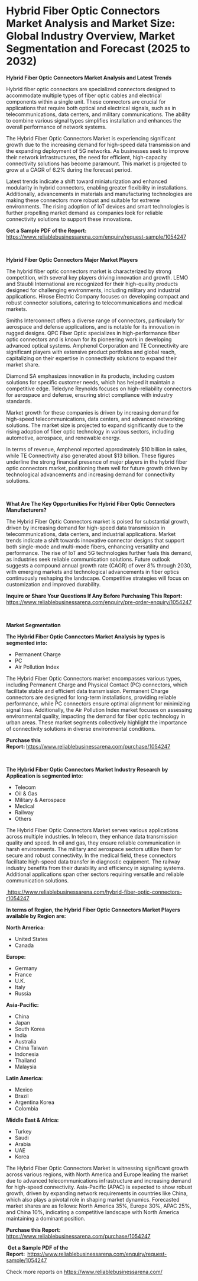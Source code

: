 <p><h1>Hybrid Fiber Optic Connectors Market Analysis and Market Size: Global Industry Overview, Market Segmentation and Forecast (2025 to 2032)</h1></p><p><strong>Hybrid Fiber Optic Connectors Market Analysis and Latest Trends</strong></p>
<p><p>Hybrid fiber optic connectors are specialized connectors designed to accommodate multiple types of fiber optic cables and electrical components within a single unit. These connectors are crucial for applications that require both optical and electrical signals, such as in telecommunications, data centers, and military communications. The ability to combine various signal types simplifies installation and enhances the overall performance of network systems.</p><p>The Hybrid Fiber Optic Connectors Market is experiencing significant growth due to the increasing demand for high-speed data transmission and the expanding deployment of 5G networks. As businesses seek to improve their network infrastructures, the need for efficient, high-capacity connectivity solutions has become paramount. This market is projected to grow at a CAGR of 6.2% during the forecast period. </p><p>Latest trends indicate a shift toward miniaturization and enhanced modularity in hybrid connectors, enabling greater flexibility in installations. Additionally, advancements in materials and manufacturing technologies are making these connectors more robust and suitable for extreme environments. The rising adoption of IoT devices and smart technologies is further propelling market demand as companies look for reliable connectivity solutions to support these innovations.</p></p>
<p><strong>Get a Sample PDF of the Report:&nbsp;</strong> <a href="https://www.reliablebusinessarena.com/enquiry/request-sample/1054247?utm_campaign=2188&utm_medium=2&utm_source=Github&utm_content=ia&utm_term=06042025&utm_id=hybrid-fiber-optic-connectors">https://www.reliablebusinessarena.com/enquiry/request-sample/1054247</a></p>
<p>&nbsp;</p>
<p><strong>Hybrid Fiber Optic Connectors Major Market Players</strong></p>
<p><p>The hybrid fiber optic connectors market is characterized by strong competition, with several key players driving innovation and growth. LEMO and Staubli International are recognized for their high-quality products designed for challenging environments, including military and industrial applications. Hirose Electric Company focuses on developing compact and robust connector solutions, catering to telecommunications and medical markets.</p><p>Smiths Interconnect offers a diverse range of connectors, particularly for aerospace and defense applications, and is notable for its innovation in rugged designs. QPC Fiber Optic specializes in high-performance fiber optic connectors and is known for its pioneering work in developing advanced optical systems. Amphenol Corporation and TE Connectivity are significant players with extensive product portfolios and global reach, capitalizing on their expertise in connectivity solutions to expand their market share.</p><p>Diamond SA emphasizes innovation in its products, including custom solutions for specific customer needs, which has helped it maintain a competitive edge. Teledyne Reynolds focuses on high-reliability connectors for aerospace and defense, ensuring strict compliance with industry standards.</p><p>Market growth for these companies is driven by increasing demand for high-speed telecommunications, data centers, and advanced networking solutions. The market size is projected to expand significantly due to the rising adoption of fiber optic technology in various sectors, including automotive, aerospace, and renewable energy.</p><p>In terms of revenue, Amphenol reported approximately $10 billion in sales, while TE Connectivity also generated about $13 billion. These figures underline the strong financial presence of major players in the hybrid fiber optic connectors market, positioning them well for future growth driven by technological advancements and increasing demand for connectivity solutions.</p></p>
<p>&nbsp;</p>
<p><strong>What Are The Key Opportunities For Hybrid Fiber Optic Connectors Manufacturers?</strong></p>
<p><p>The Hybrid Fiber Optic Connectors market is poised for substantial growth, driven by increasing demand for high-speed data transmission in telecommunications, data centers, and industrial applications. Market trends indicate a shift towards innovative connector designs that support both single-mode and multi-mode fibers, enhancing versatility and performance. The rise of IoT and 5G technologies further fuels this demand, as industries seek reliable communication solutions. Future outlook suggests a compound annual growth rate (CAGR) of over 8% through 2030, with emerging markets and technological advancements in fiber optics continuously reshaping the landscape. Competitive strategies will focus on customization and improved durability.</p></p>
<p><strong>Inquire or Share Your Questions If Any Before Purchasing This Report:</strong> <a href="https://www.reliablebusinessarena.com/enquiry/pre-order-enquiry/1054247?utm_campaign=2188&utm_medium=2&utm_source=Github&utm_content=ia&utm_term=06042025&utm_id=hybrid-fiber-optic-connectors">https://www.reliablebusinessarena.com/enquiry/pre-order-enquiry/1054247</a></p>
<p>&nbsp;</p>
<p><strong>Market Segmentation</strong></p>
<p><strong>The Hybrid Fiber Optic Connectors Market Analysis by types is segmented into:</strong></p>
<p><ul><li>Permanent Charge</li><li>PC</li><li>Air Pollution Index</li></ul></p>
<p><p>The Hybrid Fiber Optic Connectors market encompasses various types, including Permanent Charge and Physical Contact (PC) connectors, which facilitate stable and efficient data transmission. Permanent Charge connectors are designed for long-term installations, providing reliable performance, while PC connectors ensure optimal alignment for minimizing signal loss. Additionally, the Air Pollution Index market focuses on assessing environmental quality, impacting the demand for fiber optic technology in urban areas. These market segments collectively highlight the importance of connectivity solutions in diverse environmental conditions.</p></p>
<p><strong>Purchase this Report:&nbsp;</strong><a href="https://www.reliablebusinessarena.com/purchase/1054247?utm_campaign=2188&utm_medium=2&utm_source=Github&utm_content=ia&utm_term=06042025&utm_id=hybrid-fiber-optic-connectors">https://www.reliablebusinessarena.com/purchase/1054247</a></p>
<p>&nbsp;</p>
<p><strong>The Hybrid Fiber Optic Connectors Market Industry Research by Application is segmented into:</strong></p>
<p><ul><li>Telecom</li><li>Oil & Gas</li><li>Military & Aerospace</li><li>Medical</li><li>Railway</li><li>Others</li></ul></p>
<p><p>The Hybrid Fiber Optic Connectors Market serves various applications across multiple industries. In telecom, they enhance data transmission quality and speed. In oil and gas, they ensure reliable communication in harsh environments. The military and aerospace sectors utilize them for secure and robust connectivity. In the medical field, these connectors facilitate high-speed data transfer in diagnostic equipment. The railway industry benefits from their durability and efficiency in signaling systems. Additional applications span other sectors requiring versatile and reliable communication solutions.</p></p>
<p><a href="https://www.reliablebusinessarena.com/hybrid-fiber-optic-connectors-r1054247?utm_campaign=2188&utm_medium=2&utm_source=Github&utm_content=ia&utm_term=06042025&utm_id=hybrid-fiber-optic-connectors">&nbsp;https://www.reliablebusinessarena.com/hybrid-fiber-optic-connectors-r1054247</a></p>
<p><strong>In terms of Region, the Hybrid Fiber Optic Connectors Market Players available by Region are:</strong></p>
<p>
    <p> <strong> North America: </strong>
        <ul>
            <li>United States</li>
            <li>Canada</li>
        </ul>
        </p> 
    <p> <strong> Europe: </strong>
        <ul>
            <li>Germany</li>
            <li>France</li>
            <li>U.K.</li>
            <li>Italy</li>
            <li>Russia</li>
        </ul>
        </p> 
    <p> <strong> Asia-Pacific: </strong>
        <ul>
            <li>China</li>
            <li>Japan</li>
            <li>South Korea</li>
            <li>India</li>
            <li>Australia</li>
            <li>China Taiwan</li>
            <li>Indonesia</li>
            <li>Thailand</li>
            <li>Malaysia</li>
        </ul>
        </p> 
    <p> <strong> Latin America: </strong>
        <ul>
            <li>Mexico</li>
            <li>Brazil</li>
            <li>Argentina Korea</li>
            <li>Colombia</li>
        </ul>
        </p> 
    <p> <strong> Middle East & Africa: </strong>
        <ul>
            <li>Turkey</li>
            <li>Saudi</li>
            <li>Arabia</li>
            <li>UAE</li>
            <li>Korea</li>
        </ul>
    </p>
    </p>
<p><p>The Hybrid Fiber Optic Connectors Market is witnessing significant growth across various regions, with North America and Europe leading the market due to advanced telecommunications infrastructure and increasing demand for high-speed connectivity. Asia-Pacific (APAC) is expected to show robust growth, driven by expanding network requirements in countries like China, which also plays a pivotal role in shaping market dynamics. Forecasted market shares are as follows: North America 35%, Europe 30%, APAC 25%, and China 10%, indicating a competitive landscape with North America maintaining a dominant position.</p></p>
<p><strong>Purchase this Report: </strong><a href="https://www.reliablebusinessarena.com/purchase/1054247?utm_campaign=2188&utm_medium=2&utm_source=Github&utm_content=ia&utm_term=06042025&utm_id=hybrid-fiber-optic-connectors">https://www.reliablebusinessarena.com/purchase/1054247</a></p>
<p>&nbsp;<strong>Get a Sample PDF of the Report:&nbsp;&nbsp;</strong><a href="https://www.reliablebusinessarena.com/enquiry/request-sample/1054247?utm_campaign=2188&utm_medium=2&utm_source=Github&utm_content=ia&utm_term=06042025&utm_id=hybrid-fiber-optic-connectors">https://www.reliablebusinessarena.com/enquiry/request-sample/1054247</a></p>
<p><strong></strong></p>
<p>Check more reports on <a href="https://www.reliablebusinessarena.com/?utm_campaign=2188&utm_medium=2&utm_source=Github&utm_content=ia&utm_term=06042025&utm_id=hybrid-fiber-optic-connectors">https://www.reliablebusinessarena.com/</a></p>